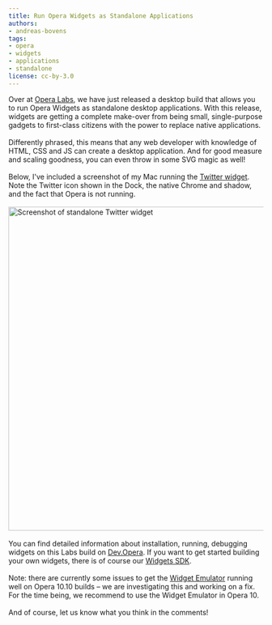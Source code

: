 ```yaml
---
title: Run Opera Widgets as Standalone Applications
authors:
- andreas-bovens
tags:
- opera
- widgets
- applications
- standalone
license: cc-by-3.0
---
```

Over at <a href="http://labs.opera.com/news/2009/10/15/">Opera Labs</a>, we have just released a desktop build that allows you to run Opera Widgets as standalone desktop applications. With this release, widgets are getting a complete make-over from being small, single-purpose gadgets to first-class citizens with the power to replace native applications. <br/><br/>Differently phrased, this means that any web developer with knowledge of HTML, CSS and JS can create a desktop application. And for good measure and scaling goodness, you can even throw in some SVG magic as well!<br/><br/>Below, I&#39;ve included a screenshot of my Mac running the <a href="http://labs.opera.com/downloads/twitter.wgt">Twitter widget</a>. Note the Twitter icon shown in the Dock, the native Chrome and shadow, and the fact that Opera is not running.<br/><br/><img src="{{ page.id }}/standalone-widget-smaller.png" alt="Screenshot of standalone Twitter widget" width="640" /> <br/><br/>You can find detailed information about installation, running, debugging widgets on this Labs build on <a href="https://dev.opera.com/articles/view/opera-desktop-widgets-evolved/">Dev.Opera</a>. If you want to get started building your own widgets, there is of course our <a href="https://dev.opera.com/articles/view/opera-widgets-sdk/">Widgets SDK</a>. <br/><br/>Note: there are currently some issues to get the <a href="https://dev.opera.com/articles/view/widget-emulator/">Widget Emulator</a> running well on Opera 10.10 builds – we are investigating this and working on a fix. For the time being, we recommend to use the Widget Emulator in Opera 10.<br/><br/>And of course, let us know what you think in the comments!
